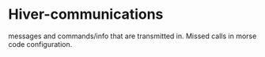 Hiver-communications
====================

messages and commands/info that are transmitted in. Missed calls in morse code configuration. 
